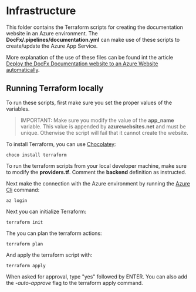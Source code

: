 # Infrastructure

This folder contains the Terraform scripts for creating the documentation website in an Azure environment. The **DocFx/.pipelines/documentation.yml** can make use of these scripts to create/update the Azure App Service.

More explanation of the use of these files can be found int the article [Deploy the DocFx Documentation website to an Azure Website automatically](https://github.com/mtirionMSFT/DocFxQuickStart/blob/master/deploy-docfx-azure-website.md).

## Running Terraform locally

To run these scripts, first make sure you set the proper values of the variables.

> IMPORTANT: Make sure you modify the value of the **app_name** variable. This value is appended by **azurewebsites.net** and must be unique. Otherwise the script will fail that it cannot create the website.

To install Terraform, you can use [Chocolatey](https://chocolatey.org/install):

```shell
choco install terraform
```

To run the terraform scripts from your local developer machine, make sure to modify the **providers.tf**. Comment the **backend** definition as instructed.

Next make the connection with the Azure environment by running the [Azure Cli](https://docs.microsoft.com/en-us/cli/azure/install-azure-cli-windows?tabs=azure-cli) command:

```shell
az login
```

Next you can initialize Terraform:

```shell
terraform init
```

The you can plan the terraform actions:

```shell
terraform plan
```

And apply the terraform script with:

```shell
terraform apply
```

When asked for approval, type "yes" followed by ENTER. You can also add the *-auto-approve* flag to the terraform apply command.
